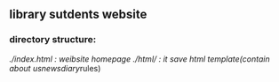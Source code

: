 ## library sutdents website
### directory structure:
*./index.html : weibsite homepage
*./html/ : it save html template(contain *about us*news*diary*rules)